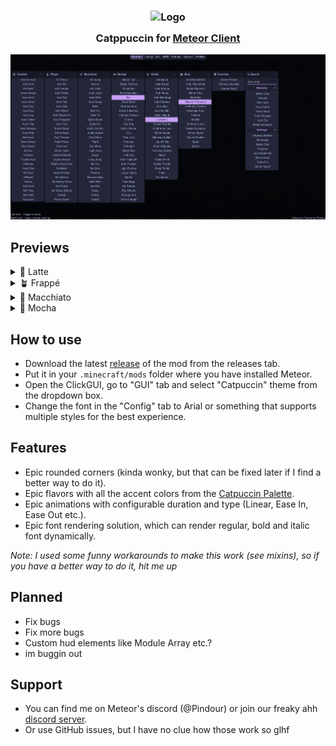 <h3 align="center">
  <img src="https://raw.githubusercontent.com/catppuccin/catppuccin/main/assets/logos/exports/1544x1544_circle.png" width="100" alt="Logo"/><br/>
  <img src="https://raw.githubusercontent.com/catppuccin/catppuccin/main/assets/misc/transparent.png" height="30" width="0px"/>
  Catppuccin for <a href="https://meteorclient.com">Meteor Client</a>
  <img src="https://raw.githubusercontent.com/catppuccin/catppuccin/main/assets/misc/transparent.png" height="30" width="0px"/>
</h3>

<div>
  <img src="assets/preview.png">
</div>

## Previews

<details>
<summary>🌻 Latte</summary>
<br/>
<img src="assets/latte.png" height="700"/>
</details>

<details>
<summary>🪴 Frappé</summary>
<br/>
<img src="assets/frappe.png" height="700"/>
</details>

<details>
<summary>🌺 Macchiato</summary>
<br/>
<img src="assets/macchiato.png" height="700"/>
</details>

<details>
<summary>🌿 Mocha</summary>
<br/>
<img src="assets/mocha.png" height="700"/>
</details>

## How to use
- Download the latest [release](/../../releases) of the mod from the releases tab.
- Put it in your `.minecraft/mods` folder where you have installed Meteor.
- Open the ClickGUI, go to "GUI" tab and select "Catpuccin" theme from the dropdown box.
- Change the font in the "Config" tab to Arial or something that supports multiple styles for the best experience.

## Features
- Epic rounded corners (kinda wonky, but that can be fixed later if I find a better way to do it).
- Epic flavors with all the accent colors from the [Catpuccin Palette](https://catppuccin.com/palette/).
- Epic animations with configurable duration and type (Linear, Ease In, Ease Out etc.).
- Epic font rendering solution, which can render regular, bold and italic font dynamically.

*Note: I used some funny workarounds to make this work (see mixins), so if you have a better way to do it, hit me up*

## Planned
- Fix bugs
- Fix more bugs
- Custom hud elements like Module Array etc.?
- im buggin out

## Support
- You can find me on Meteor's discord (@Pindour) or join our freaky ahh [discord server](https://discord.com/invite/wn8AADqMka).
- Or use GitHub issues, but I have no clue how those work so glhf
